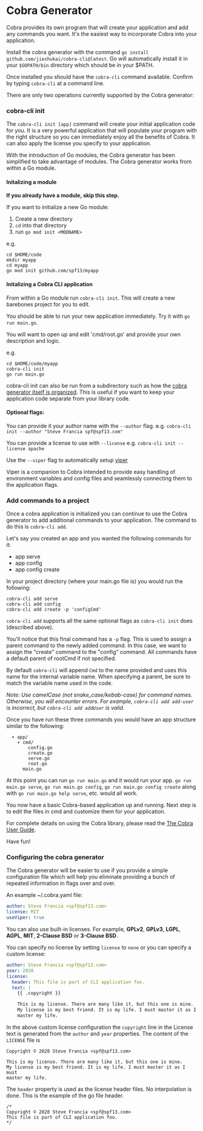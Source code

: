 # Cobra Generator

Cobra provides its own program that will create your application and add any
commands you want. It's the easiest way to incorporate Cobra into your application.

Install the cobra generator with the command `go install github.com/jieshukai/cobra-cli@latest`. 
Go will automatically install it in your `$GOPATH/bin` directory which should be in your $PATH. 

Once installed you should have the `cobra-cli` command available. Confirm by typing `cobra-cli` at a 
command line. 

There are only two operations currently supported by the Cobra generator: 

### cobra-cli init

The `cobra-cli init [app]` command will create your initial application code
for you. It is a very powerful application that will populate your program with
the right structure so you can immediately enjoy all the benefits of Cobra. 
It can also apply the license you specify to your application.

With the introduction of Go modules, the Cobra generator has been simplified to
take advantage of modules. The Cobra generator works from within a Go module. 

#### Initalizing a module

__If you already have a module, skip this step.__

If you want to initialize a new Go module: 

 1. Create a new directory 
 2. `cd` into that directory
 3. run `go mod init <MODNAME>`

e.g. 
```
cd $HOME/code 
mkdir myapp
cd myapp
go mod init github.com/spf13/myapp
```

#### Initalizing a Cobra CLI application

From within a Go module run `cobra-cli init`. This will create a new barebones project
for you to edit. 

You should be able to run your new application immediately. Try it with 
`go run main.go`. 

You will want to open up and edit 'cmd/root.go' and provide your own description and logic. 

e.g.
```
cd $HOME/code/myapp
cobra-cli init
go run main.go
```

cobra-cli init can also be run from a subdirectory such as how the [cobra generator itself is organized](https://github.com/jieshukai/cobra-cli).
This is useful if you want to keep your application code separate from your library code.

#### Optional flags:
You can provide it your author name with the `--author` flag. 
e.g. `cobra-cli init --author "Steve Francia spf@spf13.com"`

You can provide a license to use with `--license` 
e.g. `cobra-cli init --license apache`

Use the `--viper` flag to automatically setup [viper](https://github.com/spf13/viper)

Viper is a companion to Cobra intended to provide easy handling of environment variables and config files and seamlessly connecting them to the application flags.

### Add commands to a project

Once a cobra application is initialized you can continue to use the Cobra generator to 
add additional commands to your application. The command to do this is `cobra-cli add`. 

Let's say you created an app and you wanted the following commands for it:

* app serve
* app config
* app config create

In your project directory (where your main.go file is) you would run the following:

```
cobra-cli add serve
cobra-cli add config
cobra-cli add create -p 'configCmd'
```

`cobra-cli add` supports all the same optional flags as `cobra-cli init` does (described above).

You'll notice that this final command has a `-p` flag. This is used to assign a
parent command to the newly added command. In this case, we want to assign the
"create" command to the "config" command. All commands have a default parent of rootCmd if not specified.  

By default `cobra-cli` will append `Cmd` to the name provided and uses this name for the internal variable name. When specifying a parent, be sure to match the variable name used in the code. 

*Note: Use camelCase (not snake_case/kebab-case) for command names.
Otherwise, you will encounter errors.
For example, `cobra-cli add add-user` is incorrect, but `cobra-cli add addUser` is valid.*

Once you have run these three commands you would have an app structure similar to
the following:

```
  ▾ app/
    ▾ cmd/
        config.go
        create.go
        serve.go
        root.go
      main.go
```

At this point you can run `go run main.go` and it would run your app. `go run
main.go serve`, `go run main.go config`, `go run main.go config create` along
with `go run main.go help serve`, etc. would all work.

You now have a basic Cobra-based application up and running. Next step is to edit the files in cmd and customize them for your application.

For complete details on using the Cobra library, please read the [The Cobra User Guide](https://github.com/spf13/cobra/blob/main/site/content/user_guide.md#using-the-cobra-library).

Have fun!

### Configuring the cobra generator

The Cobra generator will be easier to use if you provide a simple configuration
file which will help you eliminate providing a bunch of repeated information in
flags over and over.

An example ~/.cobra.yaml file:

```yaml
author: Steve Francia <spf@spf13.com>
license: MIT
useViper: true
```

You can also use built-in licenses. For example, **GPLv2**, **GPLv3**, **LGPL**,
**AGPL**, **MIT**, **2-Clause BSD** or **3-Clause BSD**.

You can specify no license by setting `license` to `none` or you can specify
a custom license:

```yaml
author: Steve Francia <spf@spf13.com>
year: 2020
license:
  header: This file is part of CLI application foo.
  text: |
    {{ .copyright }}

    This is my license. There are many like it, but this one is mine.
    My license is my best friend. It is my life. I must master it as I must
    master my life.
```

In the above custom license configuration the `copyright` line in the License
text is generated from the `author` and `year` properties. The content of the
`LICENSE` file is

```
Copyright © 2020 Steve Francia <spf@spf13.com>

This is my license. There are many like it, but this one is mine.
My license is my best friend. It is my life. I must master it as I must
master my life.
```

The `header` property is used as the license header files. No interpolation is
done. This is the example of the go file header.
```
/*
Copyright © 2020 Steve Francia <spf@spf13.com>
This file is part of CLI application foo.
*/
```
